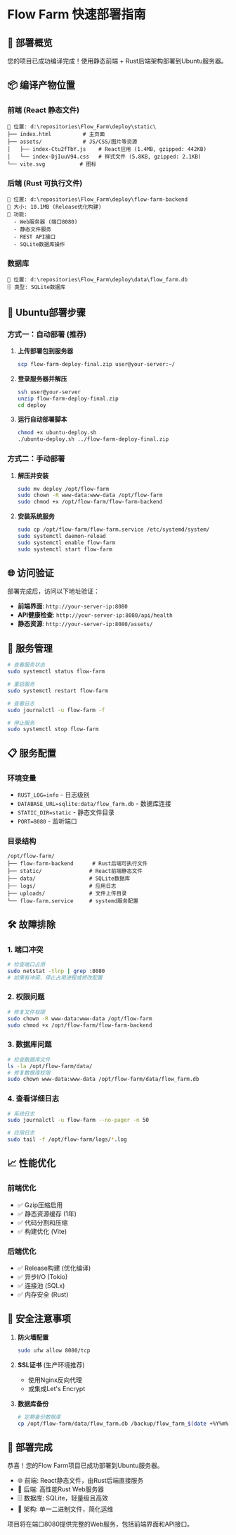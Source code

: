 # Flow Farm 快速部署指南

## 🎯 部署概览

您的项目已成功编译完成！使用静态前端 + Rust后端架构部署到Ubuntu服务器。

## 📦 编译产物位置

### 前端 (React 静态文件)
```
📁 位置: d:\repositories\Flow_Farm\deploy\static\
├── index.html          # 主页面
├── assets/             # JS/CSS/图片等资源
│   ├── index-Ctu2fTbY.js    # React应用 (1.4MB, gzipped: 442KB)
│   └── index-DjIuuV94.css   # 样式文件 (5.8KB, gzipped: 2.1KB)
└── vite.svg           # 图标
```

### 后端 (Rust 可执行文件)
```
📁 位置: d:\repositories\Flow_Farm\deploy\flow-farm-backend
📏 大小: 10.1MB (Release优化构建)
🎯 功能: 
  - Web服务器 (端口8080)
  - 静态文件服务
  - REST API接口
  - SQLite数据库操作
```

### 数据库
```
📁 位置: d:\repositories\Flow_Farm\deploy\data\flow_farm.db
🗄️ 类型: SQLite数据库
```

## 🚀 Ubuntu部署步骤

### 方式一：自动部署 (推荐)

1. **上传部署包到服务器**
   ```bash
   scp flow-farm-deploy-final.zip user@your-server:~/
   ```

2. **登录服务器并解压**
   ```bash
   ssh user@your-server
   unzip flow-farm-deploy-final.zip
   cd deploy
   ```

3. **运行自动部署脚本**
   ```bash
   chmod +x ubuntu-deploy.sh
   ./ubuntu-deploy.sh ../flow-farm-deploy-final.zip
   ```

### 方式二：手动部署

1. **解压并安装**
   ```bash
   sudo mv deploy /opt/flow-farm
   sudo chown -R www-data:www-data /opt/flow-farm
   sudo chmod +x /opt/flow-farm/flow-farm-backend
   ```

2. **安装系统服务**
   ```bash
   sudo cp /opt/flow-farm/flow-farm.service /etc/systemd/system/
   sudo systemctl daemon-reload
   sudo systemctl enable flow-farm
   sudo systemctl start flow-farm
   ```

## 🌐 访问验证

部署完成后，访问以下地址验证：

- **前端界面**: `http://your-server-ip:8080`
- **API健康检查**: `http://your-server-ip:8080/api/health`
- **静态资源**: `http://your-server-ip:8080/assets/`

## 🔧 服务管理

```bash
# 查看服务状态
sudo systemctl status flow-farm

# 重启服务
sudo systemctl restart flow-farm

# 查看日志
sudo journalctl -u flow-farm -f

# 停止服务
sudo systemctl stop flow-farm
```

## 📋 服务配置

### 环境变量
- `RUST_LOG=info` - 日志级别
- `DATABASE_URL=sqlite:data/flow_farm.db` - 数据库连接
- `STATIC_DIR=static` - 静态文件目录
- `PORT=8080` - 监听端口

### 目录结构
```
/opt/flow-farm/
├── flow-farm-backend      # Rust后端可执行文件
├── static/               # React前端静态文件
├── data/                 # SQLite数据库
├── logs/                 # 应用日志
├── uploads/              # 文件上传目录
└── flow-farm.service     # systemd服务配置
```

## 🛠️ 故障排除

### 1. 端口冲突
```bash
# 检查端口占用
sudo netstat -tlnp | grep :8080
# 如果有冲突，停止占用进程或修改配置
```

### 2. 权限问题
```bash
# 修复文件权限
sudo chown -R www-data:www-data /opt/flow-farm
sudo chmod +x /opt/flow-farm/flow-farm-backend
```

### 3. 数据库问题
```bash
# 检查数据库文件
ls -la /opt/flow-farm/data/
# 修复数据库权限
sudo chown www-data:www-data /opt/flow-farm/data/flow_farm.db
```

### 4. 查看详细日志
```bash
# 系统日志
sudo journalctl -u flow-farm --no-pager -n 50

# 应用日志
sudo tail -f /opt/flow-farm/logs/*.log
```

## 📈 性能优化

### 前端优化
- ✅ Gzip压缩启用
- ✅ 静态资源缓存 (1年)
- ✅ 代码分割和压缩
- ✅ 构建优化 (Vite)

### 后端优化
- ✅ Release构建 (优化编译)
- ✅ 异步I/O (Tokio)
- ✅ 连接池 (SQLx)
- ✅ 内存安全 (Rust)

## 🔐 安全注意事项

1. **防火墙配置**
   ```bash
   sudo ufw allow 8080/tcp
   ```

2. **SSL证书** (生产环境推荐)
   - 使用Nginx反向代理
   - 或集成Let's Encrypt

3. **数据库备份**
   ```bash
   # 定期备份数据库
   cp /opt/flow-farm/data/flow_farm.db /backup/flow_farm_$(date +%Y%m%d).db
   ```

## 🎉 部署完成

恭喜！您的Flow Farm项目已成功部署到Ubuntu服务器。

- 🌐 前端: React静态文件，由Rust后端直接服务
- 🦀 后端: 高性能Rust Web服务器
- 🗄️ 数据库: SQLite，轻量级且高效
- 🔧 架构: 单一二进制文件，简化运维

项目将在端口8080提供完整的Web服务，包括前端界面和API接口。
